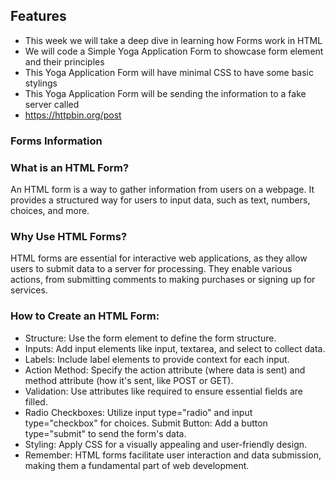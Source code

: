 ## Features

- This week we will take a deep dive in learning how Forms work in HTML
- We will code a Simple Yoga Application Form to showcase form element and their principles
- This Yoga Application Form will have minimal CSS to have some basic stylings
- This Yoga Application Form will be sending the information to a fake server called
- https://httpbin.org/post

### Forms Information

### What is an HTML Form?

An HTML form is a way to gather information from users on a webpage. It provides a structured way for users to input data, such as text, numbers, choices, and more.

### Why Use HTML Forms?

HTML forms are essential for interactive web applications, as they allow users to submit data to a server for processing. They enable various actions, from submitting comments to making purchases or signing up for services.

### How to Create an HTML Form:

- Structure: Use the form element to define the form structure.
- Inputs: Add input elements like input, textarea, and select to collect data.
- Labels: Include label elements to provide context for each input.
- Action Method: Specify the action attribute (where data is sent) and method attribute (how it's sent, like POST or GET).
- Validation: Use attributes like required to ensure essential fields are filled.
- Radio Checkboxes: Utilize input type="radio" and input type="checkbox" for choices.
  Submit Button: Add a button type="submit" to send the form's data.
- Styling: Apply CSS for a visually appealing and user-friendly design.
- Remember: HTML forms facilitate user interaction and data submission, making them a fundamental part of web development.
